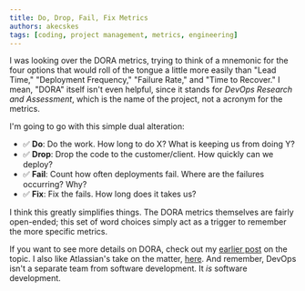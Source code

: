 ```yaml
---
title: Do, Drop, Fail, Fix Metrics
authors: akecskes
tags: [coding, project management, metrics, engineering]
---
```


I was looking over the DORA metrics, trying to think of a mnemonic for the four options that would roll of the tongue a little more easily than "Lead Time," "Deployment Frequency," "Failure Rate," and "Time to Recover." I mean, "DORA" itself isn't even helpful, since it stands for _DevOps Research and Assessment_, which is the name of the project, not a acronym for the metrics. 

<!-- truncate -->

I'm going to go with this simple dual alteration:

- ✅ **Do**: Do the work. How long to do X? What is keeping us from doing Y?
- ✅ **Drop**: Drop the code to the customer/client. How quickly can we deploy?
- ✅ **Fail**: Count how often deployments fail. Where are the failures occurring? Why?
- ✅ **Fix**: Fix the fails. How long does it takes us?

I think this greatly simplifies things. The DORA metrics themselves are fairly open-ended; this set of word choices simply act as a trigger to remember the more specific metrics.

If you want to see more details on DORA, check out my [earlier post](/blog/2024/08/25/dora-metrics) on the topic. I also like Atlassian's take on the matter, [here](https://www.atlassian.com/devops/frameworks/dora-metrics). And remember, DevOps isn't a separate team from software development. It _is_ software development.

